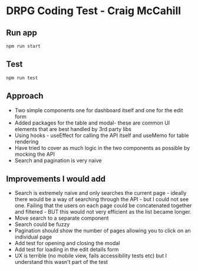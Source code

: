 # DRPG Coding Test - Craig McCahill

## Run app

    npm run start


## Test

    npm run test

## Approach

* Two simple components one for dashboard itself and one for the edit form 
* Added packages for the table and modal- these are common UI elements that are best handled by 3rd party libs
* Using hooks - useEffect for calling the API itself and useMemo for table rendering
* Have tried to cover as much logic in the two components as possible by mocking the API
* Search and pagination is very naive

## Improvements I would add

* Search is extremely naive and only searches the current page - ideally there would be a way of searching through the API - but I could not see one. Failing that the users on each page could be concatenated together and filtered - BUT this would not very efficient as the list became longer.
* Move search to a separate component
* Search could be fuzzy
* Pagination should show the number of pages allowing you to click on an individual page
* Add test for opening and closing the modal 
* Add test for loading in the edit details form
* UX is terrible (no mobile view, fails accessibility tests etc) but I understand this wasn't part of the test
